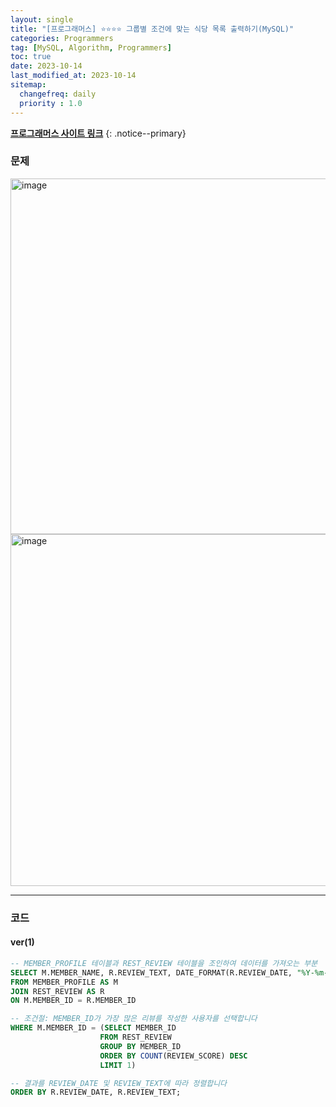 ```yaml
---
layout: single
title: "[프로그래머스] ⭐⭐⭐⭐ 그룹별 조건에 맞는 식당 목록 출력하기(MySQL)"
categories: Programmers
tag: [MySQL, Algorithm, Programmers]
toc: true
date: 2023-10-14
last_modified_at: 2023-10-14
sitemap:
  changefreq: daily
  priority : 1.0
---
```


**[프로그래머스 사이트 링크](<https://school.programmers.co.kr/learn/courses/30/lessons/131124>)**
{: .notice--primary}

### 문제

<img width="569" alt="image" src="https://github.com/mgskko/sql-for-data-analysis-kr/assets/100071667/8940a36b-23f5-400a-a87b-87fa6f299c17">

<img width="563" alt="image" src="https://github.com/mgskko/sql-for-data-analysis-kr/assets/100071667/9e9f1bf5-e8c8-4355-aa92-802b3068cb5d">

---

### 코드

#### ver(1)

```sql
-- MEMBER_PROFILE 테이블과 REST_REVIEW 테이블을 조인하여 데이터를 가져오는 부분
SELECT M.MEMBER_NAME, R.REVIEW_TEXT, DATE_FORMAT(R.REVIEW_DATE, "%Y-%m-%d") as REVIEW_DATE
FROM MEMBER_PROFILE AS M
JOIN REST_REVIEW AS R
ON M.MEMBER_ID = R.MEMBER_ID

-- 조건절: MEMBER_ID가 가장 많은 리뷰를 작성한 사용자를 선택합니다
WHERE M.MEMBER_ID = (SELECT MEMBER_ID
                    FROM REST_REVIEW
                    GROUP BY MEMBER_ID
                    ORDER BY COUNT(REVIEW_SCORE) DESC
                    LIMIT 1)

-- 결과를 REVIEW_DATE 및 REVIEW_TEXT에 따라 정렬합니다
ORDER BY R.REVIEW_DATE, R.REVIEW_TEXT;
```